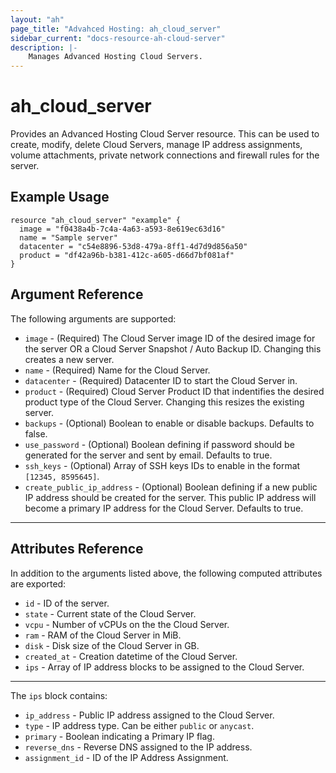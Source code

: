 ```yaml
---
layout: "ah"
page_title: "Advahced Hosting: ah_cloud_server"
sidebar_current: "docs-resource-ah-cloud-server"
description: |-
    Manages Advanced Hosting Cloud Servers.
---
```


# ah_cloud_server

Provides an Advanced Hosting Cloud Server resource. This can be used to create, modify, delete Cloud Servers, manage IP address assignments, volume attachments, private network connections and firewall rules for the server.

## Example Usage

```hcl
resource "ah_cloud_server" "example" {
  image = "f0438a4b-7c4a-4a63-a593-8e619ec63d16"
  name = "Sample server"
  datacenter = "c54e8896-53d8-479a-8ff1-4d7d9d856a50"
  product = "df42a96b-b381-412c-a605-d66d7bf081af"
}
```

## Argument Reference

The following arguments are supported:

* `image` - (Required) The Cloud Server image ID of the desired image for the server OR a Cloud Server Snapshot / Auto Backup ID. Changing this creates a new server.
* `name` - (Required) Name for the Cloud Server.
* `datacenter` - (Required) Datacenter ID to start the Cloud Server in.
* `product` - (Required) Cloud Server Product ID that indentifies the desired product type of the Cloud Server. Changing this resizes the existing server.
* `backups` - (Optional) Boolean to enable or disable backups. Defaults to false.
* `use_password` - (Optional) Boolean defining if password should be generated for the server and sent by email. Defaults to true.
* `ssh_keys` - (Optional) Array of SSH keys IDs to enable in
   the format `[12345, 8595645]`.
* `create_public_ip_address` - (Optional) Boolean defining if a new public IP address should be created for the server. This public IP address will become a primary IP address for the Cloud Server. Defaults to true.
---

## Attributes Reference

In addition to the arguments listed above, the following computed attributes are exported:

* `id` - ID of the server.
* `state` - Current state of the Cloud Server.
* `vcpu` - Number of vCPUs on the the Cloud Server.
* `ram` - RAM of the Cloud Server in MiB.
* `disk` - Disk size of the Cloud Server in GB.
* `created_at` - Creation datetime of the Cloud Server.
* `ips` -  Array of IP address blocks to be assigned to the Cloud Server.

---

The `ips` block contains:
* `ip_address` - Public IP address assigned to the Cloud Server.
* `type` - IP address type. Can be either `public` or `anycast`.
* `primary` - Boolean indicating a Primary IP flag.
* `reverse_dns` - Reverse DNS assigned to the IP address.
* `assignment_id` - ID of the IP Address Assignment.
